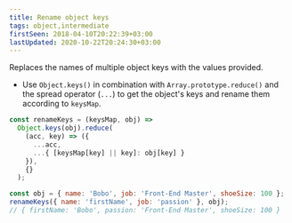 ```yaml
---
title: Rename object keys
tags: object,intermediate
firstSeen: 2018-04-10T20:22:39+03:00
lastUpdated: 2020-10-22T20:24:30+03:00
---
```


Replaces the names of multiple object keys with the values provided.

- Use `Object.keys()` in combination with `Array.prototype.reduce()` and the spread operator (`...`) to get the object's keys and rename them according to `keysMap`.

```js
const renameKeys = (keysMap, obj) =>
  Object.keys(obj).reduce(
    (acc, key) => ({
      ...acc,
      ...{ [keysMap[key] || key]: obj[key] }
    }),
    {}
  );
```

```js
const obj = { name: 'Bobo', job: 'Front-End Master', shoeSize: 100 };
renameKeys({ name: 'firstName', job: 'passion' }, obj);
// { firstName: 'Bobo', passion: 'Front-End Master', shoeSize: 100 }
```
